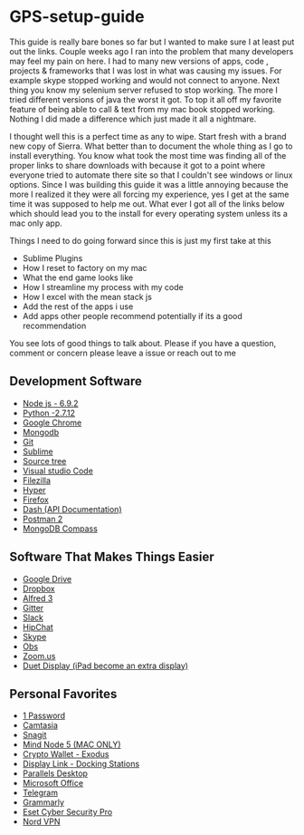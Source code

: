 # GPS-setup-guide

This guide is really bare bones so far but I wanted to make sure I at least put out the links. Couple weeks ago I ran into the problem that many developers may feel my pain on here. I had to many new versions of apps, code , projects & frameworks that I was lost in what was causing my issues. For example skype stopped working and would not connect to anyone. Next thing you know my selenium server refused to stop working. The more I tried different versions of java the worst it got. To top it all off my favorite feature of being able to call & text from my mac book stopped working. Nothing I did made a difference which just made it all a nightmare. 

I thought well this is a perfect time as any to wipe. Start fresh with a brand new copy of Sierra. What better than to document the whole thing as I go to install everything. You know what took the most time was finding all of the proper links to share downloads with because it got to a point where everyone tried to automate there site so that I couldn't see windows or linux options. Since I was building this guide it was a little annoying because the more I realized it they were all forcing my experience, yes I get at the same time it was supposed to help me out. What ever I got all of the links below which should lead you to the install for every operating system unless its a mac only app. 

Things I need to do going forward since this is just my first take at this
* Sublime Plugins
* How I reset to factory on my mac 
* What the end game looks like
* How I streamline my process with my code
* How I excel with the mean stack js
* Add the rest of the apps i use
* Add apps other people recommend potentially if its a good recommendation

You see lots of good things to talk about. Please if you have a question, comment or concern please leave a issue or reach out to me

## Development Software

* [Node js - 6.9.2](https://nodejs.org/en/&amp;sa=D&amp;ust=1482051512662000&amp;usg=AFQjCNFpIPJs5-WTG7ZDWhcreHM4_hsV0Q)
* [Python -2.7.12](https://www.python.org/downloads/&amp;sa=D&amp;ust=1482051512663000&amp;usg=AFQjCNFLx-9hHZT9Df_vVKnL6ieG4evSFQ)
* [Google Chrome](https://www.google.com/chrome/browser/desktop/index.html?hl%3Den%26brand%3DHLDY%26utm_source%3Den-google.com%26utm_medium%3Dcallout%26utm_campaign%3Dhomepage-callout-fastsecure&amp;sa=D&amp;ust=1482051512660000&amp;usg=AFQjCNGRt9AVQeAiMnwmYhCjZP5X82dJ_g)
* [Mongodb](https://www.mongodb.com/download-center?jmp%3Ddocs%23community&amp;sa=D&amp;ust=1482051512664000&amp;usg=AFQjCNEACkJvPmz80D1ttNBp-nQFVA-EBQ)
* [Git](https://git-scm.com/downloads&amp;sa=D&amp;ust=1482051512665000&amp;usg=AFQjCNGqYBbTJdOyT_5Q7mf3IhEcBtHCgA)
* [Sublime](http://v&amp;sa=D&amp;ust=1482051512665000&amp;usg=AFQjCNGcc8ucRVAl10Fjr__2mJRwr5cdnA)
* [Source tree](https://www.sourcetreeapp.com&amp;sa=D&amp;ust=1482051512666000&amp;usg=AFQjCNGkLy93bNx3WwBn0g6fz0XZE2Evyw)
* [Visual studio Code](https://code.visualstudio.com/download&amp;sa=D&amp;ust=1482051512666000&amp;usg=AFQjCNE7QVQs_7QgRYM7kbgC3TSvJ0cL4Q)
* [Filezilla](https://filezilla-project.org/download.php?platform%3Dosx&amp;sa=D&amp;ust=1482051512667000&amp;usg=AFQjCNFTEbrl8t6BJNRvQON4JeOcDRz9eg)
* [Hyper](https://hyper.is&amp;sa=D&amp;ust=1482051512670000&amp;usg=AFQjCNFOeIcA6SapfQGvrjvwZx8FoRT32w)
* [Firefox](https://www.mozilla.org/en-US/firefox/new/&amp;sa=D&amp;ust=1482051512671000&amp;usg=AFQjCNEL6bKQkVPF8PMbC7UrdHdTZrsljA)
* [Dash (API Documentation)](https://kapeli.com/dash)
* [Postman 2](https://www.getpostman.com/apps)
* [MongoDB Compass](https://www.mongodb.com/products/compass)

## Software That Makes Things Easier 

* [Google Drive](https://www.google.com/drive/download/&amp;sa=D&amp;ust=1482051512661000&amp;usg=AFQjCNFeYAXmlKKPl0pfy9IVI2Mi98k_Sw)
* [Dropbox](https://www.dropbox.com/downloading?src%3Dindex&amp;sa=D&amp;ust=1482051512661000&amp;usg=AFQjCNE7VVh1GTM_rKe4bVavv0P7Pf-2OQ)
* [Alfred 3](https://www.alfredapp.com&amp;sa=D&amp;ust=1482051512662000&amp;usg=AFQjCNFzfsipGvINCAbcrooj7OlodNyLnA)
* [Gitter](https://gitter.im/%23apps-panel&amp;sa=D&amp;ust=1482051512667000&amp;usg=AFQjCNER3_NcTiabTR2DqePiu7BOc9MKjw)
* [Slack](https://slack.com/downloads/osx&amp;sa=D&amp;ust=1482051512668000&amp;usg=AFQjCNFy8B1vAZ6aHWDiwki0hm3y5agTEA)
* [HipChat](https://www.hipchat.com/downloads?_ga%3D1.88308568.2133020870.1481827204&amp;sa=D&amp;ust=1482051512669000&amp;usg=AFQjCNFNr_8MXouDfnPtEkww9ZZ1fRuh_A)
* [Skype](https://www.skype.com/en/download-skype/skype-for-computer/&amp;sa=D&amp;ust=1482051512669000&amp;usg=AFQjCNFtAa54NSDZ9D47FWko2ASrd4g64A)
* [Obs](https://obsproject.com/download&amp;sa=D&amp;ust=1482051512670000&amp;usg=AFQjCNEjM-KKVW_vEzloBLEDRbVHeED84w)
* [Zoom.us](https://zoom.us/support/download&amp;sa=D&amp;ust=1482051512672000&amp;usg=AFQjCNH3gIPca0U4mSXSVWHlv-nVYlQykg)
* [Duet Display (iPad become an extra display)](https://www.duetdisplay.com/)

## Personal Favorites

* [1 Password](https://1password.com/downloads/)
* [Camtasia](https://www.techsmith.com/download/camtasia/)
* [Snagit](https://www.techsmith.com/download/snagit/)
* [Mind Node 5 (MAC ONLY)](https://itunes.apple.com/us/app/mindnode-5/id1289197285?mt=12)
* [Crypto Wallet - Exodus](https://www.exodus.io/releases/)
* [Display Link - Docking Stations](http://www.displaylink.com/downloads/macos)
* [Parallels Desktop](https://www.parallels.com/)
* [Microsoft Office]()
* [Telegram](https://telegram.org/apps)
* [Grammarly](https://www.grammarly.com/native/mac)
* [Eset Cyber Security Pro](https://www.eset.com/us/download/home/)
* [Nord VPN](https://nordvpn.com/download/)